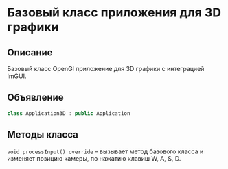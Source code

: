 # Базовый класс приложения для 3D графики

## Описание
Базовый класс OpenGl приложение для 3D графики с интеграцией ImGUI.

## Объявление
```cpp
class Application3D : public Application
```

## Методы класса
<code class="language-C++">void processInput() override</code> – вызывает метод базового класса и изменяет позицию камеры, по нажатию клавиш W, A, S, D.

